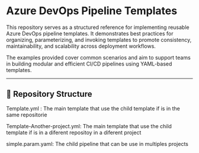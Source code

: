# Azure DevOps Pipeline Templates

This repository serves as a structured reference for implementing reusable Azure DevOps pipeline templates. It demonstrates best practices for organizing, parameterizing, and invoking templates to promote consistency, maintainability, and scalability across deployment workflows.

The examples provided cover common scenarios and aim to support teams in building modular and efficient CI/CD pipelines using YAML-based templates.

---

## 📁 Repository Structure

Template.yml : The main template that use the child template if is in the same repositorie

Template-Another-project.yml: The main template that use the child template if is in a diferent repositoy in a diferent project

simple.param.yaml: The child pipeline that can be use in multiples projects 

 


